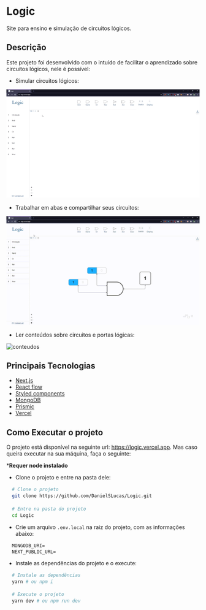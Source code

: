 # Logic

Site para ensino e simulação de circuitos lógicos.

## Descrição

Este projeto foi desenvolvido com o intuido de facilitar o aprendizado sobre circuitos lógicos, nele é possível:

- Simular circuitos lógicos:

![circuito](./screenshots/circuito.gif)

- Trabalhar em abas e compartilhar seus circuitos:

![abasEcompartilhamento](./screenshots/abasEcompartilhamento.gif)

- Ler conteúdos sobre circuitos e portas lógicas:

![conteudos](./screenshots/conteudos.gif)

## Principais Tecnologias

- [Next.js](https://nextjs.org)
- [React flow](https://reactflow.dev)
- [Styled components](https://styled-components.com)
- [MongoDB](https://www.mongodb.com/)
- [Prismic](https://prismic.io)
- [Vercel](https://vercel.com)

## Como Executar o projeto

O projeto está disponível na seguinte url: https://logic.vercel.app.
Mas caso queira executar na sua máquina, faça o seguinte:

***Requer node instalado**


- Clone o projeto e entre na pasta dele:
```bash
  # Clone o projeto
  git clone https://github.com/DanielSLucas/Logic.git

  # Entre na pasta do projeto
  cd Logic
```

- Crie um arquivo `.env.local` na raiz do projeto, com as informações abaixo:
```
  MONGODB_URI=
  NEXT_PUBLIC_URL=
```

- Instale as dependências do projeto e o execute:
```bash
  # Instale as dependências
  yarn # ou npm i

  # Execute o projeto
  yarn dev # ou npm run dev
```
